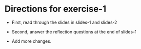 # Directions for exercise-1

* First, read through the slides in slides-1 and slides-2
* Second, answer the reflection questions at the end of slides-1

* Add more changes.
